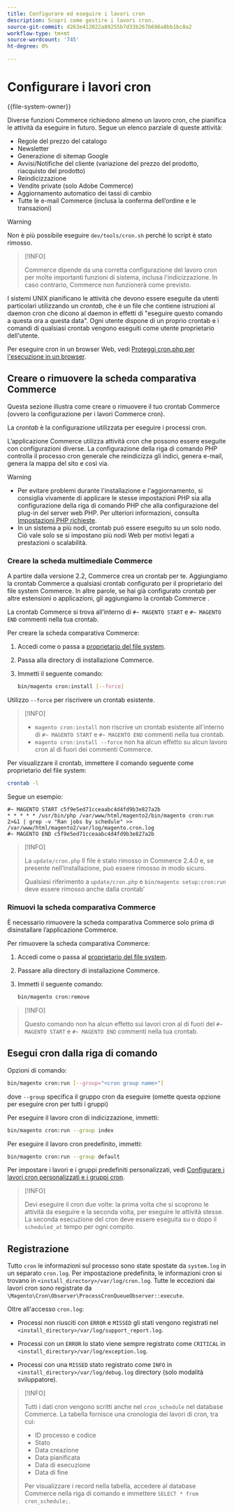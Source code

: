 ```yaml
---
title: Configurare ed eseguire i lavori cron
description: Scopri come gestire i lavori cron.
source-git-commit: d263e412022a89255b7d33b267b696a8bb1bc8a2
workflow-type: tm+mt
source-wordcount: '745'
ht-degree: 0%

---
```



# Configurare i lavori cron

{{file-system-owner}}

Diverse funzioni Commerce richiedono almeno un lavoro cron, che pianifica le attività da eseguire in futuro. Segue un elenco parziale di queste attività:

- Regole del prezzo del catalogo
- Newsletter
- Generazione di sitemap Google
- Avvisi/Notifiche del cliente (variazione del prezzo del prodotto, riacquisto del prodotto)
- Reindicizzazione
- Vendite private (solo Adobe Commerce)
- Aggiornamento automatico dei tassi di cambio
- Tutte le e-mail Commerce (inclusa la conferma dell’ordine e le transazioni)

>[!WARNING]
>
>Non è più possibile eseguire `dev/tools/cron.sh` perché lo script è stato rimosso.

>[!INFO]
>
>Commerce dipende da una corretta configurazione del lavoro cron per molte importanti funzioni di sistema, inclusa l&#39;indicizzazione. In caso contrario, Commerce non funzionerà come previsto.

I sistemi UNIX pianificano le attività che devono essere eseguite da utenti particolari utilizzando un _crontab_, che è un file che contiene istruzioni al daemon cron che dicono al daemon in effetti di &quot;eseguire questo comando a questa ora a questa data&quot;. Ogni utente dispone di un proprio crontab e i comandi di qualsiasi crontab vengono eseguiti come utente proprietario dell&#39;utente.

Per eseguire cron in un browser Web, vedi [Proteggi cron.php per l&#39;esecuzione in un browser](../security/secure-cron-php.md).

## Creare o rimuovere la scheda comparativa Commerce

Questa sezione illustra come creare o rimuovere il tuo crontab Commerce (ovvero la configurazione per i lavori Commerce cron).

La _crontab_ è la configurazione utilizzata per eseguire i processi cron.

L’applicazione Commerce utilizza attività cron che possono essere eseguite con configurazioni diverse. La configurazione della riga di comando PHP controlla il processo cron generale che reindicizza gli indici, genera e-mail, genera la mappa del sito e così via.

>[!WARNING]
>
>- Per evitare problemi durante l&#39;installazione e l&#39;aggiornamento, si consiglia vivamente di applicare le stesse impostazioni PHP sia alla configurazione della riga di comando PHP che alla configurazione del plug-in del server web PHP. Per ulteriori informazioni, consulta [Impostazioni PHP richieste](../../installation/prerequisites/php-settings.md).
>- In un sistema a più nodi, crontab può essere eseguito su un solo nodo. Ciò vale solo se si impostano più nodi Web per motivi legati a prestazioni o scalabilità.


### Creare la scheda multimediale Commerce

A partire dalla versione 2.2, Commerce crea un crontab per te. Aggiungiamo la crontab Commerce a qualsiasi crontab configurato per il proprietario del file system Commerce. In altre parole, se hai già configurato crontab per altre estensioni o applicazioni, gli aggiungiamo la crontab Commerce .

La crontab Commerce si trova all’interno di `#~ MAGENTO START` e `#~ MAGENTO END` commenti nella tua crontab.

Per creare la scheda comparativa Commerce:

1. Accedi come o passa a [proprietario del file system](../../installation/prerequisites/file-system/overview.md).
1. Passa alla directory di installazione Commerce.
1. Immetti il seguente comando:

   ```bash
   bin/magento cron:install [--force]
   ```

Utilizzo `--force` per riscrivere un crontab esistente.

>[!INFO]
>
>- `magento cron:install` non riscrive un crontab esistente all&#39;interno di `#~ MAGENTO START` e `#~ MAGENTO END` commenti nella tua crontab.
>- `magento cron:install --force` non ha alcun effetto su alcun lavoro cron al di fuori dei commenti Commerce.


Per visualizzare il crontab, immettere il comando seguente come proprietario del file system:

```bash
crontab -l
```

Segue un esempio:

```terminal
#~ MAGENTO START c5f9e5ed71cceaabc4d4fd9b3e827a2b
* * * * * /usr/bin/php /var/www/html/magento2/bin/magento cron:run 2>&1 | grep -v "Ran jobs by schedule" >> /var/www/html/magento2/var/log/magento.cron.log
#~ MAGENTO END c5f9e5ed71cceaabc4d4fd9b3e827a2b
```

>[!INFO]
>
>La `update/cron.php` Il file è stato rimosso in Commerce 2.4.0 e, se presente nell’installazione, può essere rimosso in modo sicuro.
>
>Qualsiasi riferimento a `update/cron.php` e `bin/magento setup:cron:run` deve essere rimosso anche dalla crontab&#39;

### Rimuovi la scheda comparativa Commerce

È necessario rimuovere la scheda comparativa Commerce solo prima di disinstallare l’applicazione Commerce.

Per rimuovere la scheda comparativa Commerce:

1. Accedi come o passa al [proprietario del file system](../../installation/prerequisites/file-system/overview.md).
1. Passare alla directory di installazione Commerce.
1. Immetti il seguente comando:

   ```bash
   bin/magento cron:remove
   ```

>[!INFO]
>
>Questo comando non ha alcun effetto sui lavori cron al di fuori del `#~ MAGENTO START` e `#~ MAGENTO END` commenti nella tua crontab.

## Esegui cron dalla riga di comando

Opzioni di comando:

```bash
bin/magento cron:run [--group="<cron group name>"]
```

dove `--group` specifica il gruppo cron da eseguire (omette questa opzione per eseguire cron per tutti i gruppi)

Per eseguire il lavoro cron di indicizzazione, immetti:

```bash
bin/magento cron:run --group index
```

Per eseguire il lavoro cron predefinito, immetti:

```bash
bin/magento cron:run --group default
```

Per impostare i lavori e i gruppi predefiniti personalizzati, vedi [Configurare i lavori cron personalizzati e i gruppi cron](../cron/custom-cron.md).

>[!INFO]
>
>Devi eseguire il cron due volte: la prima volta che si scoprono le attività da eseguire e la seconda volta, per eseguire le attività stesse. La seconda esecuzione del cron deve essere eseguita su o dopo il `scheduled_at` tempo per ogni compito.

## Registrazione

Tutto `cron` le informazioni sul processo sono state spostate da `system.log` in un separato `cron.log`.
Per impostazione predefinita, le informazioni cron si trovano in `<install_directory>/var/log/cron.log`.
Tutte le eccezioni dai lavori cron sono registrate da `\Magento\Cron\Observer\ProcessCronQueueObserver::execute`.

Oltre all&#39;accesso `cron.log`:

- Processi non riusciti con `ERROR` e `MISSED` gli stati vengono registrati nel `<install_directory>/var/log/support_report.log`.

- Processi con un `ERROR` lo stato viene sempre registrato come `CRITICAL` in `<install_directory>/var/log/exception.log`.

- Processi con una `MISSED` stato registrato come `INFO` in `<install_directory>/var/log/debug.log` directory (solo modalità sviluppatore).

>[!INFO]
>
>Tutti i dati cron vengono scritti anche nel `cron_schedule` nel database Commerce. La tabella fornisce una cronologia dei lavori di cron, tra cui:
>
>- ID processo e codice
>- Stato
>- Data creazione
>- Data pianificata
>- Data di esecuzione
>- Data di fine
>
>Per visualizzare i record nella tabella, accedere al database Commerce nella riga di comando e immettere `SELECT * from cron_schedule;`.
